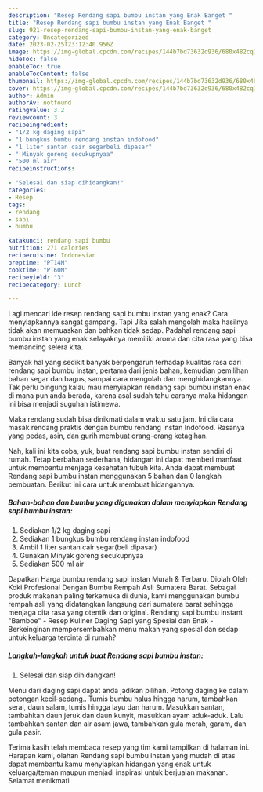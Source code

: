 ```yaml
---
description: "Resep Rendang sapi bumbu instan yang Enak Banget "
title: "Resep Rendang sapi bumbu instan yang Enak Banget "
slug: 921-resep-rendang-sapi-bumbu-instan-yang-enak-banget
category: Uncategorized
date: 2023-02-25T23:12:40.956Z
image: https://img-global.cpcdn.com/recipes/144b7bd73632d936/680x482cq70/rendang-sapi-bumbu-instan-foto-resep-utama.jpg
hideToc: false
enableToc: true
enableTocContent: false
thumbnail: https://img-global.cpcdn.com/recipes/144b7bd73632d936/680x482cq70/rendang-sapi-bumbu-instan-foto-resep-utama.jpg
cover: https://img-global.cpcdn.com/recipes/144b7bd73632d936/680x482cq70/rendang-sapi-bumbu-instan-foto-resep-utama.jpg
author: Admin
authorAv: notfound
ratingvalue: 3.2
reviewcount: 3
recipeingredient:
- "1/2 kg daging sapi"
- "1 bungkus bumbu rendang instan indofood"
- "1 liter santan cair segarbeli dipasar"
- " Minyak goreng secukupnyaa"
- "500 ml air"
recipeinstructions:

- "Selesai dan siap dihidangkan!"
categories:
- Resep
tags:
- rendang
- sapi
- bumbu

katakunci: rendang sapi bumbu 
nutrition: 271 calories
recipecuisine: Indonesian
preptime: "PT14M"
cooktime: "PT60M"
recipeyield: "3"
recipecategory: Lunch

---
```



Lagi mencari ide resep rendang sapi bumbu instan yang enak? Cara menyiapkannya sangat gampang. Tapi Jika salah mengolah maka hasilnya tidak akan memuaskan dan bahkan tidak sedap. Padahal rendang sapi bumbu instan yang enak selayaknya memiliki aroma dan cita rasa yang bisa memancing selera kita.


Banyak hal yang sedikit banyak berpengaruh terhadap kualitas rasa dari rendang sapi bumbu instan, pertama dari jenis bahan, kemudian pemilihan bahan segar dan bagus, sampai cara mengolah dan menghidangkannya. Tak perlu bingung kalau mau menyiapkan rendang sapi bumbu instan enak di mana pun anda berada, karena asal sudah tahu caranya maka hidangan ini bisa menjadi suguhan istimewa.

Maka rendang sudah bisa dinikmati dalam waktu satu jam. Ini dia cara masak rendang praktis dengan bumbu rendang instan Indofood. Rasanya yang pedas, asin, dan gurih membuat orang-orang ketagihan.


Nah, kali ini kita coba, yuk, buat rendang sapi bumbu instan sendiri di rumah. Tetap berbahan sederhana, hidangan ini dapat memberi manfaat untuk membantu menjaga kesehatan tubuh kita. Anda dapat membuat Rendang sapi bumbu instan menggunakan 5 bahan dan 0 langkah pembuatan. Berikut ini cara untuk membuat hidangannya.

<!--inarticleads1-->

##### Bahan-bahan dan bumbu yang digunakan dalam menyiapkan Rendang sapi bumbu instan:

1. Sediakan 1/2 kg daging sapi
1. Sediakan 1 bungkus bumbu rendang instan indofood
1. Ambil 1 liter santan cair segar(beli dipasar)
1. Gunakan  Minyak goreng secukupnyaa
1. Sediakan 500 ml air


Dapatkan Harga bumbu rendang sapi instan Murah &amp; Terbaru. Diolah Oleh Koki Profesional Dengan Bumbu Rempah Asli Sumatera Barat. Sebagai produk makanan paling terkemuka di dunia, kami menggunakan bumbu rempah asli yang didatangkan langsung dari sumatera barat sehingga menjaga cita rasa yang otentik dan original. Rendang sapi bumbu instant &#34;Bamboe&#34; - Resep Kuliner Daging Sapi yang Spesial dan Enak - Berkeinginan mempersembahkan menu makan yang spesial dan sedap untuk keluarga tercinta di rumah? 

<!--inarticleads2-->

##### Langkah-langkah untuk buat Rendang sapi bumbu instan:


1. Selesai dan siap dihidangkan!

Menu dari daging sapi dapat anda jadikan pilihan. Potong daging ke dalam potongan kecil-sedang.. Tumis bumbu halus hingga harum, tambahkan serai, daun salam, tumis hingga layu dan harum. Masukkan santan, tambahkan daun jeruk dan daun kunyit, masukkan ayam aduk-aduk. Lalu tambahkan santan dan air asam jawa, tambahkan gula merah, garam, dan gula pasir. 

Terima kasih telah membaca resep yang tim kami tampilkan di halaman ini. Harapan kami, olahan Rendang sapi bumbu instan yang mudah di atas dapat membantu kamu menyiapkan hidangan yang enak untuk keluarga/teman maupun menjadi inspirasi untuk berjualan makanan. Selamat menikmati

